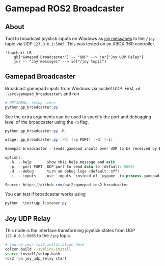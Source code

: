 # Gamepad ROS2 Broadcaster
## About
Tool to broadcast joystick inputs on Windows as [joy messahes](https://github.com/ros-drivers/joystick_drivers/tree/ros2/joy) to the `/joy` topic via UDP `127.0.0.1:5005`.
This was tested on an XBOX 360 controller.

```mermaid
flowchart LR
    gb["Gamepad Broadcaster"] -- "UDP" --> jur["Joy UDP Relay"] 
    jur -- "Joy messages" --> id["/joy topic"]
```

## Gamepad Broadcaster
Broadcast gamepad inputs from Windows via socket UDP. First, `cd .\src\gamepad_broadcaster\` and run

```powershell
# OPTIONAL: setup .venv
python gp_broadcaster.py
```

See the extra arguments can be used to specify the port and debugging level of the broadcaster using the `-h` flag.

```powershell
python gp_broadcaster.py -h
```
```powershell
usage: gp_broadcaster.py [-h] [-p PORT] [-d] [-i]

Gamepad broadcaster - sends gamepad inputs over UDP to be received by ROS2 nodes with socket listeners

options:
  -h, --help       show this help message and exit
  -p, --port PORT  UDP port to send data to (default: 5005)
  -d, --debug      turn on debug logs (default: off)
  -i, --inputs     use `inputs` instead of `pygame` to process gamepad inputs (default: off)

Source: https://github.com/bwt2/gamepad-ros2-broadcaster
```

You can test if broadcaster works using

```powershell
python .\test\gp_listener.py
```

## Joy UDP Relay
This node is the interface transforming joystick states from UDP `127.0.0.1:5005` to the `/joy` topic.


```bash
# source your ros2 installation here
colcon build --symlink-install
source install/setup.bash
ros2 run joy_udp_relay start
```